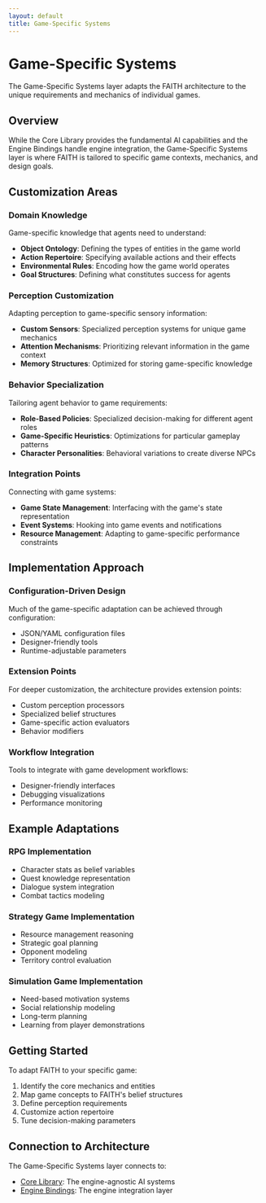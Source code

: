 ```yaml
---
layout: default
title: Game-Specific Systems
---
```


# Game-Specific Systems

The Game-Specific Systems layer adapts the FAITH architecture to the unique requirements and mechanics of individual games.

## Overview

While the Core Library provides the fundamental AI capabilities and the Engine Bindings handle engine integration, the Game-Specific Systems layer is where FAITH is tailored to specific game contexts, mechanics, and design goals.

## Customization Areas

### Domain Knowledge

Game-specific knowledge that agents need to understand:

- **Object Ontology**: Defining the types of entities in the game world
- **Action Repertoire**: Specifying available actions and their effects
- **Environmental Rules**: Encoding how the game world operates
- **Goal Structures**: Defining what constitutes success for agents

### Perception Customization

Adapting perception to game-specific sensory information:

- **Custom Sensors**: Specialized perception systems for unique game mechanics
- **Attention Mechanisms**: Prioritizing relevant information in the game context
- **Memory Structures**: Optimized for storing game-specific knowledge

### Behavior Specialization

Tailoring agent behavior to game requirements:

- **Role-Based Policies**: Specialized decision-making for different agent roles
- **Game-Specific Heuristics**: Optimizations for particular gameplay patterns
- **Character Personalities**: Behavioral variations to create diverse NPCs

### Integration Points

Connecting with game systems:

- **Game State Management**: Interfacing with the game's state representation
- **Event Systems**: Hooking into game events and notifications
- **Resource Management**: Adapting to game-specific performance constraints

## Implementation Approach

### Configuration-Driven Design

Much of the game-specific adaptation can be achieved through configuration:

- JSON/YAML configuration files
- Designer-friendly tools
- Runtime-adjustable parameters

### Extension Points

For deeper customization, the architecture provides extension points:

- Custom perception processors
- Specialized belief structures
- Game-specific action evaluators
- Behavior modifiers

### Workflow Integration

Tools to integrate with game development workflows:

- Designer-friendly interfaces
- Debugging visualizations
- Performance monitoring

## Example Adaptations

### RPG Implementation

- Character stats as belief variables
- Quest knowledge representation
- Dialogue system integration
- Combat tactics modeling

### Strategy Game Implementation

- Resource management reasoning
- Strategic goal planning
- Opponent modeling
- Territory control evaluation

### Simulation Game Implementation

- Need-based motivation systems
- Social relationship modeling
- Long-term planning
- Learning from player demonstrations

## Getting Started

To adapt FAITH to your specific game:

1. Identify the core mechanics and entities
2. Map game concepts to FAITH's belief structures
3. Define perception requirements
4. Customize action repertoire
5. Tune decision-making parameters

## Connection to Architecture

The Game-Specific Systems layer connects to:

- [Core Library](core-library.html): The engine-agnostic AI systems
- [Engine Bindings](engine-bindings.html): The engine integration layer

